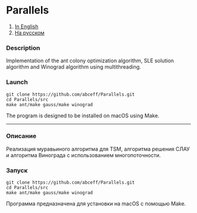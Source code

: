 # Parallels
1. [In English](#description)
2. [На русском](#описание)
### Description
Implementation of the ant colony optimization algorithm, SLE solution algorithm and Winograd algorithm using multithreading.

### Launch
```
git clone https://github.com/abceff/Parallels.git
cd Parallels/src
make ant/make gauss/make winograd
```
The program is designed to be installed on macOS using Make.

***
### Описание
Реализация муравьиного алгоритма для TSM, алгоритма решения СЛАУ и алгоритма Винограда с использованием многопоточности.

### Запуск
```
git clone https://github.com/abceff/Parallels.git
cd Parallels/src
make ant/make gauss/make winograd
```
Программа предназначена для установки на macOS с помощью Make.
